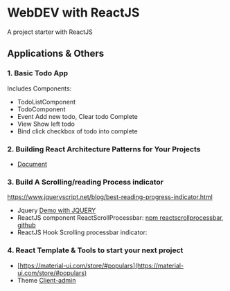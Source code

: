# WebDEV with ReactJS

A project starter with ReactJS

## Applications & Others
### 1. Basic Todo App

Includes Components:

- TodoListComponent
- TodoComponent
- Event Add new todo, Clear todo Complete
- View Show left todo
- Bind click checkbox of todo into complete

### 2. Building React Architecture Patterns for Your Projects

- [Document](https://blog.openreplay.com/react-architecture-patterns-for-your-projects)

### 3. Build A Scrolling/reading Process indicator 

https://www.jqueryscript.net/blog/best-reading-progress-indicator.html

- Jquery [Demo with JQUERY](https://www.jqueryscript.net/demo/Sticky-Reading-Progress-Indicator-jQuery/)
- ReactJS component ReactScrollProcessbar: [npm reactscrollprocessbar](https://www.npmjs.com/package/react-scroll-progress-bar), 
[github](https://github.com/thisisadityarao/react-scroll-progress-bar/blob/master/src/index.js)
- ReactJS Hook Scrolling processbar indicator: 

### 4. React Template & Tools to start your next project

- [https://material-ui.com/store/#populars](https://material-ui.com/store/#populars)
- Theme [Client-admin](https://tokyo.bloomui.com/extended-sidebar/dashboards/fitness)
